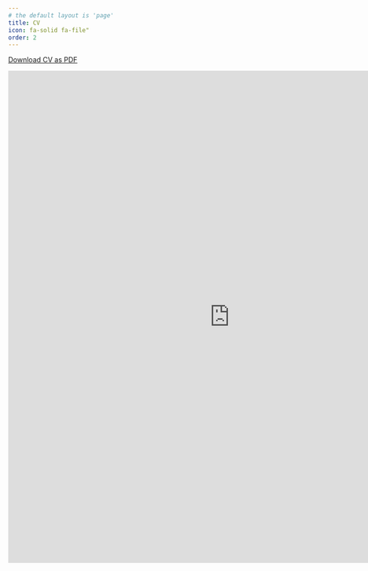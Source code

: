 ```yaml
---
# the default layout is 'page'
title: CV
icon: fa-solid fa-file"
order: 2
---
```


[Download CV as PDF](https://usu-my.sharepoint.com/:w:/g/personal/a02271983_aggies_usu_edu/EVgBTv9blDpFs68LVX-BN_oBpdPwXIicNU8No-ttQjjJcA?e=WudbCY)


<iframe src="https://usu-my.sharepoint.com/personal/a02271983_aggies_usu_edu/_layouts/15/Doc.aspx?sourcedoc={ff4e0158-945b-453a-b3af-0b557f8137fa}&amp;action=embedview&amp;wdEmbedCode=1" width="900" height="1000" frameborder="0" scrolling="no" allowfullscreen title="Nikita_Fedik_CV.pdf"></iframe>